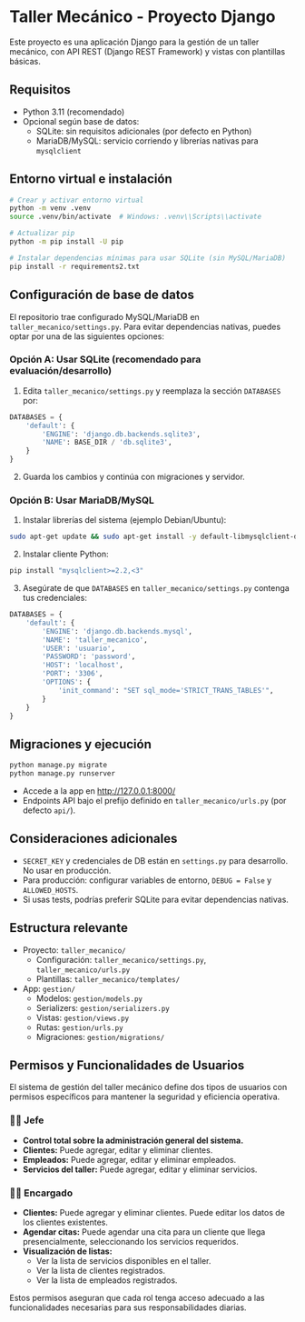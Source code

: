 # Taller Mecánico - Proyecto Django

Este proyecto es una aplicación Django para la gestión de un taller mecánico, con API REST (Django REST Framework) y vistas con plantillas básicas.

## Requisitos
- Python 3.11 (recomendado)
- Opcional según base de datos:
  - SQLite: sin requisitos adicionales (por defecto en Python)
  - MariaDB/MySQL: servicio corriendo y librerías nativas para `mysqlclient`

## Entorno virtual e instalación
```bash
# Crear y activar entorno virtual
python -m venv .venv
source .venv/bin/activate  # Windows: .venv\\Scripts\\activate

# Actualizar pip
python -m pip install -U pip

# Instalar dependencias mínimas para usar SQLite (sin MySQL/MariaDB)
pip install -r requirements2.txt
```

## Configuración de base de datos
El repositorio trae configurado MySQL/MariaDB en `taller_mecanico/settings.py`.
Para evitar dependencias nativas, puedes optar por una de las siguientes opciones:

### Opción A: Usar SQLite (recomendado para evaluación/desarrollo)
1. Edita `taller_mecanico/settings.py` y reemplaza la sección `DATABASES` por:
```python
DATABASES = {
    'default': {
        'ENGINE': 'django.db.backends.sqlite3',
        'NAME': BASE_DIR / 'db.sqlite3',
    }
}
```
2. Guarda los cambios y continúa con migraciones y servidor.

### Opción B: Usar MariaDB/MySQL
1. Instalar librerías del sistema (ejemplo Debian/Ubuntu):
```bash
sudo apt-get update && sudo apt-get install -y default-libmysqlclient-dev build-essential
```
2. Instalar cliente Python:
```bash
pip install "mysqlclient>=2.2,<3"
```
3. Asegúrate de que `DATABASES` en `taller_mecanico/settings.py` contenga tus credenciales:
```python
DATABASES = {
    'default': {
        'ENGINE': 'django.db.backends.mysql',
        'NAME': 'taller_mecanico',
        'USER': 'usuario',
        'PASSWORD': 'password',
        'HOST': 'localhost',
        'PORT': '3306',
        'OPTIONS': {
            'init_command': "SET sql_mode='STRICT_TRANS_TABLES'",
        }
    }
}
```

## Migraciones y ejecución
```bash
python manage.py migrate
python manage.py runserver
```
- Accede a la app en http://127.0.0.1:8000/
- Endpoints API bajo el prefijo definido en `taller_mecanico/urls.py` (por defecto `api/`).

## Consideraciones adicionales
- `SECRET_KEY` y credenciales de DB están en `settings.py` para desarrollo. No usar en producción.
- Para producción: configurar variables de entorno, `DEBUG = False` y `ALLOWED_HOSTS`.
- Si usas tests, podrías preferir SQLite para evitar dependencias nativas.

## Estructura relevante
- Proyecto: `taller_mecanico/`
  - Configuración: `taller_mecanico/settings.py`, `taller_mecanico/urls.py`
  - Plantillas: `taller_mecanico/templates/`
- App: `gestion/`
  - Modelos: `gestion/models.py`
  - Serializers: `gestion/serializers.py`
  - Vistas: `gestion/views.py`
  - Rutas: `gestion/urls.py`
  - Migraciones: `gestion/migrations/`

## Permisos y Funcionalidades de Usuarios

El sistema de gestión del taller mecánico define dos tipos de usuarios con permisos específicos para mantener la seguridad y eficiencia operativa.

### 👨‍💼 Jefe
- **Control total sobre la administración general del sistema.**
- **Clientes:** Puede agregar, editar y eliminar clientes.
- **Empleados:** Puede agregar, editar y eliminar empleados.
- **Servicios del taller:** Puede agregar, editar y eliminar servicios.

### 👨‍🔧 Encargado
- **Clientes:** Puede agregar y eliminar clientes. Puede editar los datos de los clientes existentes.
- **Agendar citas:** Puede agendar una cita para un cliente que llega presencialmente, seleccionando los servicios requeridos.
- **Visualización de listas:**
  - Ver la lista de servicios disponibles en el taller.
  - Ver la lista de clientes registrados.
  - Ver la lista de empleados registrados.

Estos permisos aseguran que cada rol tenga acceso adecuado a las funcionalidades necesarias para sus responsabilidades diarias.

